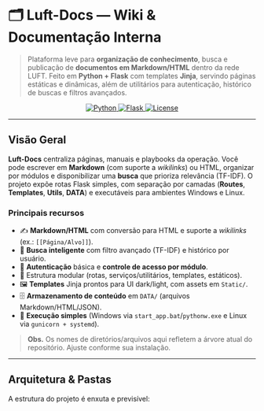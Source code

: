 # 🗂️ Luft-Docs — Wiki & Documentação Interna
> Plataforma leve para **organização de conhecimento**, busca e publicação de **documentos em Markdown/HTML** dentro da rede LUFT. Feito em **Python + Flask** com templates **Jinja**, servindo páginas estáticas e dinâmicas, além de utilitários para autenticação, histórico de buscas e filtros avançados.

<p align="center">
  <a href="https://www.python.org/"> <img alt="Python" src="https://img.shields.io/badge/Python-3.11+-3776AB?logo=python&logoColor=white"> </a>
  <a href="https://flask.palletsprojects.com/"> <img alt="Flask" src="https://img.shields.io/badge/Flask-2.x-000?logo=flask&logoColor=white"> </a>
  <a href="#licença"> <img alt="License" src="https://img.shields.io/badge/License-Apache%202.0-blue"> </a>
</p>

---

## Visão Geral
**Luft-Docs** centraliza páginas, manuais e playbooks da operação. Você pode escrever em **Markdown** (com suporte a *wikilinks*) ou HTML, organizar por módulos e disponibilizar uma **busca** que prioriza relevância (TF-IDF). O projeto expõe rotas Flask simples, com separação por camadas (**Routes**, **Templates**, **Utils**, **DATA**) e executáveis para ambientes Windows e Linux.

### Principais recursos
- ✍️ **Markdown/HTML** com conversão para HTML e suporte a *wikilinks* (ex.: `[[Página/Alvo]]`).
- 🔎 **Busca inteligente** com filtro avançado (TF-IDF) e histórico por usuário.
- 👤 **Autenticação** básica e **controle de acesso por módulo**.
- 🧩 Estrutura modular (rotas, serviços/utilitários, templates, estáticos).
- 🖼️ **Templates** Jinja prontos para UI dark/light, com assets em `Static/`.
- 🗄️ **Armazenamento de conteúdo** em `DATA/` (arquivos Markdown/HTML/JSON).
- 🚀 **Execução simples** (Windows via `start_app.bat`/`pythonw.exe` e Linux via `gunicorn + systemd`).

> **Obs.** Os nomes de diretórios/arquivos aqui refletem a árvore atual do repositório. Ajuste conforme sua instalação.

---

## Arquitetura & Pastas
A estrutura do projeto é enxuta e previsível:

